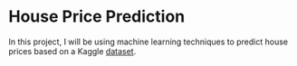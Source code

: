 # House Price Prediction

In this project, I will be using machine learning techniques to
predict house prices based on a Kaggle 
[dataset](https://www.kaggle.com/competitions/house-prices-advanced-regression-techniques/data).
